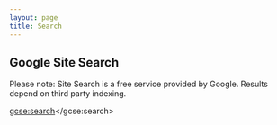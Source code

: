 ```yaml
---
layout: page
title: Search
---
```


## Google Site Search

<p id="archive-warning">Please note: Site Search is a free service provided by Google. Results depend on third party indexing.</p>

<script>
  (function() {
    var cx = '003965900948510015874:revdz5x4dm0';
    var gcse = document.createElement('script');
    gcse.type = 'text/javascript';
    gcse.async = true;
    gcse.src = 'https://cse.google.com/cse.js?cx=' + cx;
    var s = document.getElementsByTagName('script')[0];
    s.parentNode.insertBefore(gcse, s);
  })();
</script>
<gcse:search></gcse:search>
